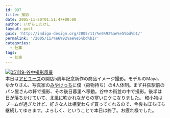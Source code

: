 ```yaml
---
id: 997
title: 撮影
date: 2005-11-20T01:51:47+00:00
author: いがらしたけし
layout: post
guid: 'http://indigo-design.org/2005/11/%e6%92%ae%e5%bd%b1/'
permalink: '/2005/11/%e6%92%ae%e5%bd%b1/'
categories:
  - 仕事
tags:
  - 仕事
---
```

<a href="http://blog-imgs-29.fc2.com/a/r/m/armadillo75/051119a.jpg" target="_blank"><img src="http://blog-imgs-29.fc2.com/a/r/m/armadillo75/051119a.jpg" alt="051119-谷中撮影風景" border="0"></a><br />
本日は<a href="https://indigo-design.org/habi/" target="_blank">アビユーズ</a>の開店5周年記念新作の商品イメージ撮影。モデルのMaya、ゆかりさん、写真家の<a href="http://www.sonotoka.net/" target="_blank">みやけっち</a>に僕（荷物持ち）の4人体制。まず井荻駅前のパン屋さんの軒で撮影、その後日暮里へ移動。谷中の街並の中で撮影。後半は日が落ちかけていて、北風に吹かれながらの寒いロケになりました。
和小物はブームが過ぎたけど、好きな人は相変わらず買ってくれるので、今後もぼちぼち継続してゆきます。よろしく、ということで本日は終了。お疲れ様でした。